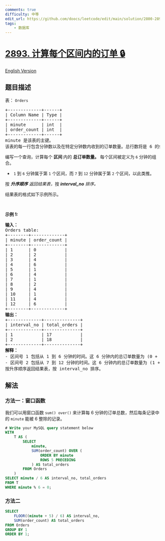 ```yaml
---
comments: true
difficulty: 中等
edit_url: https://github.com/doocs/leetcode/edit/main/solution/2800-2899/2893.Calculate%20Orders%20Within%20Each%20Interval/README.md
tags:
    - 数据库
---
```


<!-- problem:start -->

# [2893. 计算每个区间内的订单 🔒](https://leetcode.cn/problems/calculate-orders-within-each-interval)

[English Version](/solution/2800-2899/2893.Calculate%20Orders%20Within%20Each%20Interval/README_EN.md)

## 题目描述

<!-- description:start -->

<p>表：&nbsp;<code><font face="monospace">Orders</font></code></p>

<pre>
+-------------+------+ 
| Column Name | Type | 
+-------------+------+ 
| minute      | int  | 
| order_count | int  |
+-------------+------+
minute 是该表的主键。
该表的每一行包含分钟数以及在特定分钟数内收到的订单数量。总行数将是 6 的倍数。</pre>

<p>编写一个查询，计算每个&nbsp;<strong>区间</strong><b>&nbsp;</b>内的&nbsp;<b>总订单数量。</b>&nbsp;每个区间被定义为&nbsp;<code>6</code>&nbsp;分钟的组合。</p>

<ul>
	<li>&nbsp;<code>1</code>&nbsp;到&nbsp;<code>6</code>&nbsp;分钟属于第&nbsp;<code>1</code>&nbsp;个区间，而&nbsp;<code>7</code>&nbsp;到&nbsp;<code>12</code>&nbsp;分钟属于第&nbsp;<code>2</code>&nbsp;个区间，以此类推。</li>
</ul>

<p>按 <em><strong>升序顺序</strong></em> <em>返回</em><em>结果表，</em>按<em>&nbsp;<strong>interval_no</strong>&nbsp;排序。</em></p>

<p>结果表的格式如下示例所示。</p>

<p>&nbsp;</p>

<p><b>示例 1:</b></p>

<pre>
<b>输入：</b>
Orders table:
+--------+-------------+
| minute | order_count | 
+--------+-------------+
| 1      | 0           |
| 2      | 2           | 
| 3      | 4           | 
| 4      | 6           | 
| 5      | 1           | 
| 6      | 4           | 
| 7      | 1           | 
| 8      | 2           | 
| 9      | 4           | 
| 10     | 1           | 
| 11     | 4           | 
| 12     | 6           | 
+--------+-------------+
<b>输出：</b>
+-------------+--------------+
| interval_no | total_orders | 
+-------------+--------------+
| 1           | 17           | 
| 2           | 18           |    
+-------------+--------------+
<b>解释：</b>
- 区间号 1 包括从 1 到 6 分钟的时间。这 6 分钟内的总订单数量为 (0 + 2 + 4 + 6 + 1 + 4) = 17。
- 区间号 2 包括从 7 到 12 分钟的时间。这 6 分钟内的总订单数量为 (1 + 2 + 4 + 1 + 4 + 6) = 18。
按升序顺序返回结果表，按 interval_no 排序。</pre>

<!-- description:end -->

## 解法

<!-- solution:start -->

### 方法一：窗口函数

我们可以用窗口函数 `sum() over()` 来计算每 $6$ 分钟的订单总数，然后每条记录中的 `minute` 能被 $6$ 整除的记录。

<!-- tabs:start -->

```sql
# Write your MySQL query statement below
WITH
    T AS (
        SELECT
            minute,
            SUM(order_count) OVER (
                ORDER BY minute
                ROWS 5 PRECEDING
            ) AS total_orders
        FROM Orders
    )
SELECT minute / 6 AS interval_no, total_orders
FROM T
WHERE minute % 6 = 0;
```

<!-- tabs:end -->

<!-- solution:end -->

<!-- solution:start -->

### 方法二

<!-- tabs:start -->

```sql
SELECT
    FLOOR((minute + 5) / 6) AS interval_no,
    SUM(order_count) AS total_orders
FROM Orders
GROUP BY 1
ORDER BY 1;
```

<!-- tabs:end -->

<!-- solution:end -->

<!-- problem:end -->
